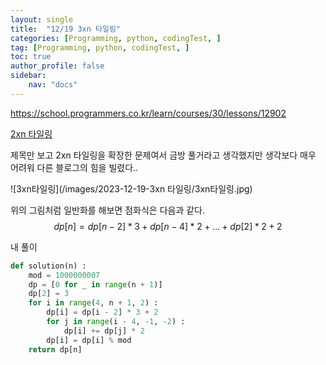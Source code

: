 ```yaml
---
layout: single
title:  "12/19 3xn 타일링"
categories: [Programming, python, codingTest, ]
tag: [Programming, python, codingTest, ]
toc: true
author_profile: false
sidebar:
    nav: "docs"
---
```


https://school.programmers.co.kr/learn/courses/30/lessons/12902

[2xn 타일링 ](https://swyoo5.github.io/programming/python/codingtest/%ED%94%84%EB%A1%9C%EA%B7%B8%EB%9E%98%EB%A8%B8%EC%8A%A4/2xn-%ED%83%80%EC%9D%BC%EB%A7%81/)

제목만 보고 2xn 타일링을 확장한 문제여서 금방 풀거라고 생각했지만 생각보다 매우 어려워 다른 블로그의 힘을 빌렸다..

![3xn타일링](/images/2023-12-19-3xn 타일링/3xn타일링.jpg)

위의 그림처럼 일반화를 해보면 점화식은 다음과 같다.
$$
dp[n] = dp[n-2] * 3 + dp[n-4] * 2 + ... + dp[2] * 2 + 2
$$


내 풀이

```python
def solution(n) :
    mod = 1000000007
    dp = [0 for _ in range(n + 1)]
    dp[2] = 3
    for i in range(4, n + 1, 2) :
        dp[i] = dp[i - 2] * 3 + 2
        for j in range(i - 4, -1, -2) :
            dp[i] += dp[j] * 2
		dp[i] = dp[i] % mod
	return dp[n]
```



